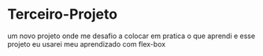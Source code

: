 # Terceiro-Projeto
um novo projeto onde me desafio a colocar  em pratica o que aprendi 
e esse projeto eu usarei meu aprendizado com flex-box
